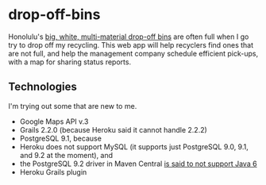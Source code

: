 drop-off-bins
=============

Honolulu's [big, white, multi-material drop-off bins](http://www.opala.org/solid_waste/multi_material_recycling_center_locations.html)
are often full when I go try to drop off my recycling.
This web app will help recyclers find ones that are not full,
and help the management company schedule efficient pick-ups,
with a map for sharing status reports.

Technologies
------------

I'm trying out some that are new to me.

* Google Maps API v.3
* Grails 2.2.0 (because Heroku said it cannot handle 2.2.2)
* PostgreSQL 9.1, because
 * Heroku does not support MySQL (it supports just PostgreSQL 9.0, 9.1, and 9.2 at the moment), and
 * the PostgreSQL 9.2 driver in Maven Central [is said to not support Java 6](https://github.com/pgjdbc/pgjdbc/issues/46)
* Heroku Grails plugin
